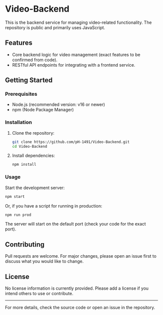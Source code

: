 # Video-Backend

This is the backend service for managing video-related functionality. The repository is public and primarily uses JavaScript.

## Features

- Core backend logic for video management (exact features to be confirmed from code).
- RESTful API endpoints for integrating with a frontend service.

## Getting Started

### Prerequisites

- Node.js (recommended version: v16 or newer)
- npm (Node Package Manager)

### Installation

1. Clone the repository:
   ```bash
   git clone https://github.com/pH-1491/Video-Backend.git
   cd Video-Backend
   ```

2. Install dependencies:
   ```bash
   npm install
   ```

### Usage

Start the development server:
```bash
npm start
```
Or, if you have a script for running in production:
```bash
npm run prod
```

The server will start on the default port (check your code for the exact port).

## Contributing

Pull requests are welcome. For major changes, please open an issue first to discuss what you would like to change.

## License

No license information is currently provided. Please add a license if you intend others to use or contribute.

---

For more details, check the source code or open an issue in the repository.
